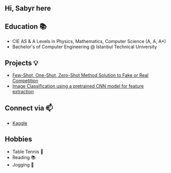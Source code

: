 ## Hi, Sabyr here

## Education 📚
- CIE AS & A Levels in Physics, Mathematics, Computer Science (A, A, A*)
- Bachelor's of Computer Engineering @ Istanbul Technical University

## Projects 💡
- [Few-Shot, One-Shot, Zero-Shot Method Solution to Fake or Real Competition](https://www.kaggle.com/code/sabyrbazarymbetov/gemma-3n-baseline-score-0-695)
- [Image Classification using a pretrained CNN model for feature extraction](https://www.kaggle.com/code/sabyrbazarymbetov/cleaner-than-dirty)

## Connect via 📫
- [Kaggle](https://www.kaggle.com/sabyrbazarymbetov)

## Hobbies
- Table Tennis 🏓
- Reading 📚
- Jogging 👟



<!--
**just-sabyr/just-sabyr** is a ✨ _special_ ✨ repository because its `README.md` (this file) appears on your GitHub profile.

Here are some ideas to get you started:

- 🔭 I’m currently working on ...
- 🌱 I’m currently learning ...
- 👯 I’m looking to collaborate on ...
- 🤔 I’m looking for help with ...
- 💬 Ask me about ...
- 📫 How to reach me: ...
- 😄 Pronouns: ...
- ⚡ Fun fact: ...
-->
